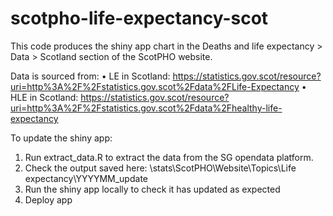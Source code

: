 # scotpho-life-expectancy-scot

This code produces the shiny app chart in the Deaths and life expectancy > Data > Scotland section of the ScotPHO website.

Data is sourced from:
•	LE in Scotland: https://statistics.gov.scot/resource?uri=http%3A%2F%2Fstatistics.gov.scot%2Fdata%2FLife-Expectancy
•	HLE in Scotland: https://statistics.gov.scot/resource?uri=http%3A%2F%2Fstatistics.gov.scot%2Fdata%2Fhealthy-life-expectancy

To update the shiny app:

1. Run extract_data.R to extract the data from the SG opendata platform. 
2. Check the output saved here: 
\\stats\ScotPHO\Website\Topics\Life expectancy\YYYYMM_update
3. Run the shiny app locally to check it has updated as expected
4. Deploy app






